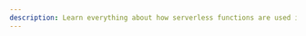 ```yaml
---
description: Learn everything about how serverless functions are used in Graphcool to extend the automatically generated API.
---
```

